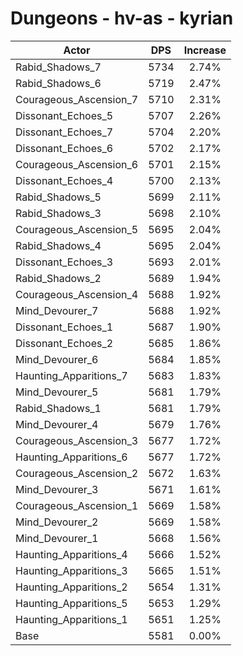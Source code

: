 # Dungeons - hv-as - kyrian
| Actor | DPS | Increase |
|---|:---:|:---:|
|Rabid_Shadows_7|5734|2.74%|
|Rabid_Shadows_6|5719|2.47%|
|Courageous_Ascension_7|5710|2.31%|
|Dissonant_Echoes_5|5707|2.26%|
|Dissonant_Echoes_7|5704|2.20%|
|Dissonant_Echoes_6|5702|2.17%|
|Courageous_Ascension_6|5701|2.15%|
|Dissonant_Echoes_4|5700|2.13%|
|Rabid_Shadows_5|5699|2.11%|
|Rabid_Shadows_3|5698|2.10%|
|Courageous_Ascension_5|5695|2.04%|
|Rabid_Shadows_4|5695|2.04%|
|Dissonant_Echoes_3|5693|2.01%|
|Rabid_Shadows_2|5689|1.94%|
|Courageous_Ascension_4|5688|1.92%|
|Mind_Devourer_7|5688|1.92%|
|Dissonant_Echoes_1|5687|1.90%|
|Dissonant_Echoes_2|5685|1.86%|
|Mind_Devourer_6|5684|1.85%|
|Haunting_Apparitions_7|5683|1.83%|
|Mind_Devourer_5|5681|1.79%|
|Rabid_Shadows_1|5681|1.79%|
|Mind_Devourer_4|5679|1.76%|
|Courageous_Ascension_3|5677|1.72%|
|Haunting_Apparitions_6|5677|1.72%|
|Courageous_Ascension_2|5672|1.63%|
|Mind_Devourer_3|5671|1.61%|
|Courageous_Ascension_1|5669|1.58%|
|Mind_Devourer_2|5669|1.58%|
|Mind_Devourer_1|5668|1.56%|
|Haunting_Apparitions_4|5666|1.52%|
|Haunting_Apparitions_3|5665|1.51%|
|Haunting_Apparitions_2|5654|1.31%|
|Haunting_Apparitions_5|5653|1.29%|
|Haunting_Apparitions_1|5651|1.25%|
|Base|5581|0.00%|
